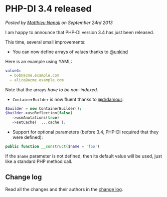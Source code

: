 # PHP-DI 3.4 released

*Posted by [Matthieu Napoli](http://mnapoli.fr) on September 24rd 2013*

I am happy to announce that PHP-DI version 3.4 has just been released.

This time, several small improvements:

- You can now define arrays of values thanks to [@unkind](https://github.com/unkind)

Here is an example using YAML:

```yaml
value4:
  - bob@acme.example.com
  - alice@acme.example.com
```

Note that the arrays *have to be non-indexed*.

- `ContainerBuilder` is now fluent thanks to [@drdamour](https://github.com/drdamour):

```php
$builder = new ContainerBuilder();
$builder->useReflection(false)
   ->useAnotations(true)
   ->setCache(  ...cache );
```

- Support for optional parameters (before 3.4, PHP-DI required that they were defined):

```php
public function __construct($name = 'foo')
```

If the `$name` parameter is not defined, then its default value will be used, just like a standard PHP method call.

## Change log

Read all the changes and their authors in the [change log](../change-log.md).
